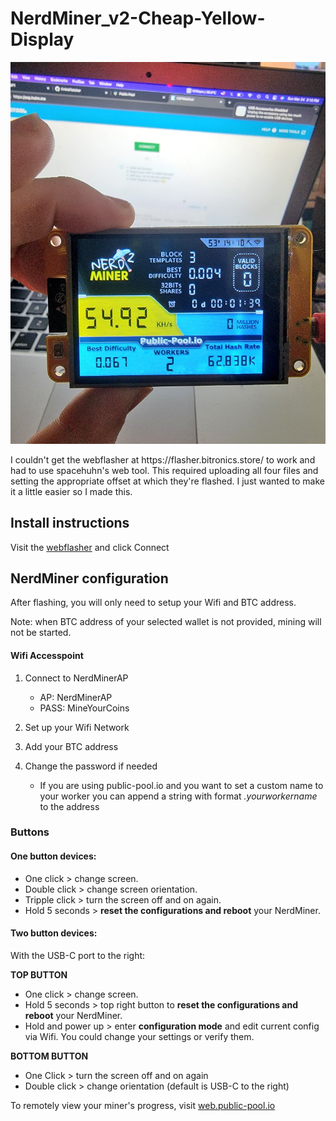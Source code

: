 # NerdMiner_v2-Cheap-Yellow-Display

<p align="center">
  <img src="https://github.com/Fr4nkFletcher/NerdMiner_v2-Cheap-Yellow-Display/blob/main/img/nmv2.jpg" alt="Demo 1">
</p>
I couldn't get the webflasher at https://flasher.bitronics.store/ to work and had to use spacehuhn's web tool. This required uploading all four files and setting the appropriate offset at which they're flashed. I just wanted to make it a little easier so I made this. 

## Install instructions

Visit the [webflasher](https://fr4nkfletcher.github.io/NerdMiner_v2-Cheap-Yellow-Display/flash.html) and click Connect

## NerdMiner configuration

After flashing, you will only need to setup your Wifi and BTC address.

Note: when BTC address of your selected wallet is not provided, mining will not be started.

#### Wifi Accesspoint


1. Connect to NerdMinerAP
   - AP: NerdMinerAP
   - PASS: MineYourCoins
1. Set up your Wifi Network
1. Add your BTC address
1. Change the password if needed

   - If you are using public-pool.io and you want to set a custom name to your worker you can append a string with format _.yourworkername_ to the address

### Buttons

#### One button devices:

- One click > change screen.
- Double click > change screen orientation.
- Tripple click > turn the screen off and on again.
- Hold 5 seconds > **reset the configurations and reboot** your NerdMiner.

#### Two button devices:

With the USB-C port to the right:

**TOP BUTTON**

- One click > change screen.
- Hold 5 seconds > top right button to **reset the configurations and reboot** your NerdMiner.
- Hold and power up > enter **configuration mode** and edit current config via Wifi. You could change your settings or verify them.

**BOTTOM BUTTON**

- One Click > turn the screen off and on again
- Double click > change orientation (default is USB-C to the right)

To remotely view your miner's progress, visit [web.public-pool.io](https://web.public-pool.io/#/)